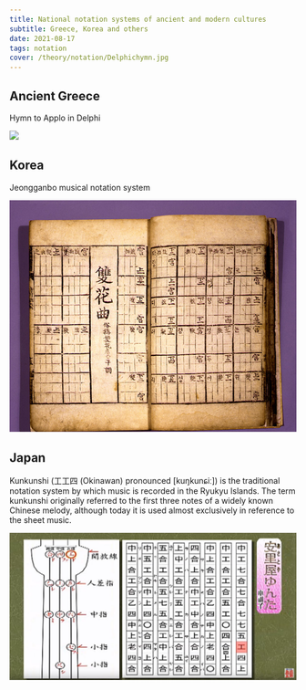 ```yaml
---
title: National notation systems of ancient and modern cultures
subtitle: Greece, Korea and others
date: 2021-08-17
tags: notation
cover: /theory/notation/Delphichymn.jpg
---
```


##	Ancient Greece 

Hymn to Applo in Delphi

![](/media/theory/notation/Delphichymn.jpg)


## Korea

Jeongganbo musical notation system

![](./Jeongganbo.jpg)

## Japan

Kunkunshi (工工四  (Okinawan) pronounced [kuŋkunɕiː]) is the traditional notation system by which music is recorded in the Ryukyu Islands. The term kunkunshi originally referred to the first three notes of a widely known Chinese melody, although today it is used almost exclusively in reference to the sheet music.

![](./Kunkunshi.jpg)

<youtube-embed video="O7DR4kjWG_c" />
